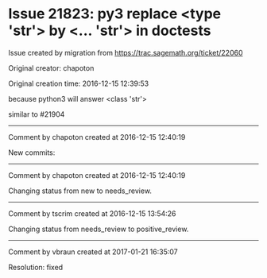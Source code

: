 # Issue 21823: py3 replace <type 'str'> by <... 'str'> in doctests

Issue created by migration from https://trac.sagemath.org/ticket/22060

Original creator: chapoton

Original creation time: 2016-12-15 12:39:53

because python3 will answer <class 'str'>

similar to #21904


---

Comment by chapoton created at 2016-12-15 12:40:19

New commits:


---

Comment by chapoton created at 2016-12-15 12:40:19

Changing status from new to needs_review.


---

Comment by tscrim created at 2016-12-15 13:54:26

Changing status from needs_review to positive_review.


---

Comment by vbraun created at 2017-01-21 16:35:07

Resolution: fixed
